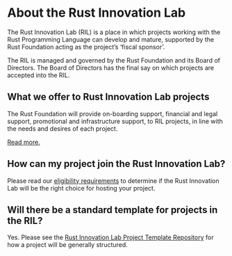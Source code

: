 # About the Rust Innovation Lab

The Rust Innovation Lab (RIL) is a place in which projects working with the Rust Programming Language can develop and mature, supported by the Rust Foundation acting as the project’s ‘fiscal sponsor’.

The RIL is managed and governed by the Rust Foundation and its Board of Directors. The Board of Directors has the final say on which projects are accepted into the RIL.

## What we offer to Rust Innovation Lab projects

The Rust Foundation will provide on-boarding support, financial and legal support, promotional and infrastructure support, to RIL projects, in line with the needs and desires of each project.

[Read more.](https://rustfoundation.org/rust-innovation-lab/)

## How can my project join the Rust Innovation Lab?

Please read our [eligibility requirements](eligibility-requirements.md) to determine if the Rust Innovation Lab will be the right choice for hosting your project.

## Will there be a standard template for projects in the RIL?

Yes. Please see the [Rust Innovation Lab Project Template Repository](https://github.com/rustfoundation/rust-innovation-lab-new-project-template) for how a project will be generally structured.